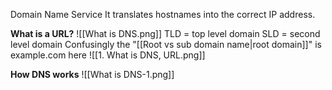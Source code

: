 Domain Name Service
It translates hostnames into the correct IP address.

**What is a URL?**
![[What is DNS.png]]
TLD = top level domain
SLD = second level domain
Confusingly the "[[Root vs sub domain name|root domain]]" is example.com here
![[1. What is DNS, URL.png]]


**How DNS works**
![[What is DNS-1.png]]